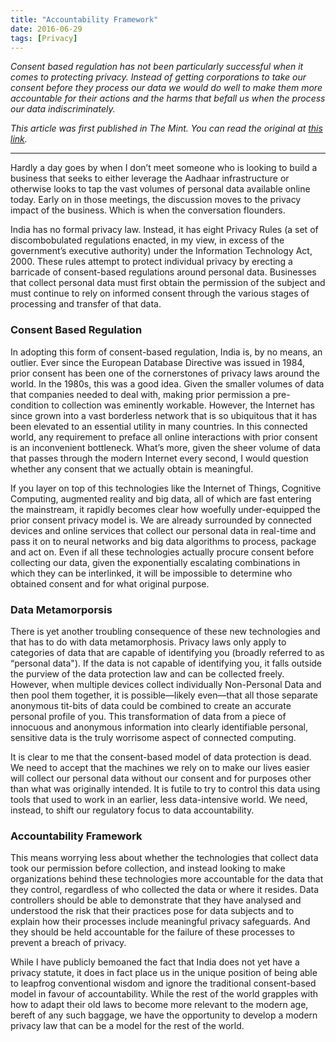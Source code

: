```yaml
---
title: "Accountability Framework"
date: 2016-06-29
tags: [Privacy]
---
```

*Consent based regulation has not been particularly successful when it comes to protecting privacy. Instead of getting corporations to take our consent before they process our data we would do well to make them more accountable for their actions and the harms that befall us when the process our data indiscriminately.*
<!--more-->
*This article was first published in The Mint. You can read the original at [this link](https://www.livemint.com/Opinion/621SQ382WPGJKKBOHQRwHK/Consent-is-dead.html).*

---


Hardly a day goes by when I don’t meet someone who is looking to build a business that seeks to either leverage the Aadhaar infrastructure or otherwise looks to tap the vast volumes of personal data available online today. Early on in those meetings, the discussion moves to the privacy impact of the business. Which is when the conversation flounders.

India has no formal privacy law. Instead, it has eight Privacy Rules (a set of discombobulated regulations enacted, in my view, in excess of the government’s executive authority) under the Information Technology Act, 2000. These rules attempt to protect individual privacy by erecting a barricade of consent-based regulations around personal data. Businesses that collect personal data must first obtain the permission of the subject and must continue to rely on informed consent through the various stages of processing and transfer of that data.

### Consent Based Regulation

In adopting this form of consent-based regulation, India is, by no means, an outlier. Ever since the European Database Directive was issued in 1984, prior consent has been one of the cornerstones of privacy laws around the world. In the 1980s, this was a good idea. Given the smaller volumes of data that companies needed to deal with, making prior permission a pre-condition to collection was eminently workable. However, the Internet has since grown into a vast borderless network that is so ubiquitous that it has been elevated to an essential utility in many countries. In this connected world, any requirement to preface all online interactions with prior consent is an inconvenient bottleneck. What’s more, given the sheer volume of data that passes through the modern Internet every second, I would question whether any consent that we actually obtain is meaningful.

If you layer on top of this technologies like the Internet of Things, Cognitive Computing, augmented reality and big data, all of which are fast entering the mainstream, it rapidly becomes clear how woefully under-equipped the prior consent privacy model is. We are already surrounded by connected devices and online services that collect our personal data in real-time and pass it on to neural networks and big data algorithms to process, package and act on. Even if all these technologies actually procure consent before collecting our data, given the exponentially escalating combinations in which they can be interlinked, it will be impossible to determine who obtained consent and for what original purpose.

### Data Metamorporsis

There is yet another troubling consequence of these new technologies and that has to do with data metamorphosis. Privacy laws only apply to categories of data that are capable of identifying you (broadly referred to as “personal data"). If the data is not capable of identifying you, it falls outside the purview of the data protection law and can be collected freely. However, when multiple devices collect individually Non-Personal Data and then pool them together, it is possible—likely even—that all those separate anonymous tit-bits of data could be combined to create an accurate personal profile of you. This transformation of data from a piece of innocuous and anonymous information into clearly identifiable personal, sensitive data is the truly worrisome aspect of connected computing.

It is clear to me that the consent-based model of data protection is dead. We need to accept that the machines we rely on to make our lives easier will collect our personal data without our consent and for purposes other than what was originally intended. It is futile to try to control this data using tools that used to work in an earlier, less data-intensive world. We need, instead, to shift our regulatory focus to data accountability.

### Accountability Framework

This means worrying less about whether the technologies that collect data took our permission before collection, and instead looking to make organizations behind these technologies more accountable for the data that they control, regardless of who collected the data or where it resides. Data controllers should be able to demonstrate that they have analysed and understood the risk that their practices pose for data subjects and to explain how their processes include meaningful privacy safeguards. And they should be held accountable for the failure of these processes to prevent a breach of privacy.

While I have publicly bemoaned the fact that India does not yet have a privacy statute, it does in fact place us in the unique position of being able to leapfrog conventional wisdom and ignore the traditional consent-based model in favour of accountability. While the rest of the world grapples with how to adapt their old laws to become more relevant to the modern age, bereft of any such baggage, we have the opportunity to develop a modern privacy law that can be a model for the rest of the world.

